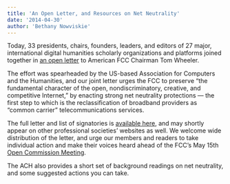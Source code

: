 ```yaml
---
title: 'An Open Letter, and Resources on Net Neutrality'
date: '2014-04-30'
author: 'Bethany Nowviskie'
---
```

Today, 33 presidents, chairs, founders, leaders, and editors of 27 major, international digital humanities scholarly organizations and platforms joined together in [an open letter](http://ach.org/news/2014/04/open-letter-on-net-neutrality/) to American FCC Chairman Tom Wheeler.

The effort was spearheaded by the US-based Association for Computers and the Humanities, and our joint letter urges the FCC to preserve “the fundamental character of the open, nondiscriminatory, creative, and competitive Internet,” by enacting strong net neutrality protections — the first step to which is the reclassification of broadband providers as “common carrier” telecommunications services.

The full letter and list of signatories is [available here](http://ach.org/news/2014/04/open-letter-on-net-neutrality/), and may shortly appear on other professional societies’ websites as well. We welcome wide distribution of the letter, and urge our members and readers to take individual action and make their voices heard ahead of the FCC’s May 15th [Open Commission Meeting](http://www.fcc.gov/events/open-commission-meeting-may-2014).

The ACH also provides a short set of background readings on net neutrality, and some suggested actions you can take.
